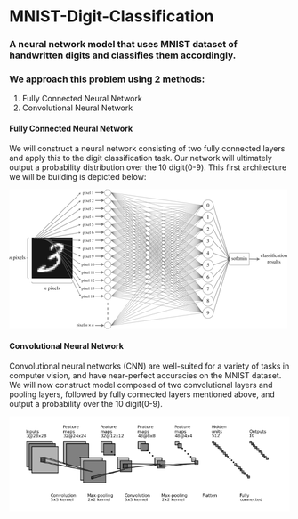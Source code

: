 # MNIST-Digit-Classification
### A neural network model that uses MNIST dataset of handwritten digits and classifies them accordingly.
### We approach this problem using 2 methods: 
1. Fully Connected Neural Network
2. Convolutional Neural Network

#### Fully Connected Neural Network
We will construct a neural network consisting of two fully connected layers and apply this to the digit classification task. Our network will ultimately output a probability distribution over the 10 digit(0-9). This first architecture we will be building is depicted below:

![alt_text](https://github.com/srini165712/MNIST-Digit-Classification/blob/main/mnist.png "Fully connected NN Architecture for MNIST Classification")

#### Convolutional Neural Network
Convolutional neural networks (CNN) are well-suited for a variety of tasks in computer vision, and have near-perfect accuracies on the MNIST dataset. We will now construct model composed of two convolutional layers and pooling layers, followed by fully connected layers mentioned above, and output a probability over the 10 digit(0-9).

![alt_text](https://github.com/srini165712/MNIST-Digit-Classification/blob/main/mnist_model.png "CNN Architecture for MNIST Classification")
